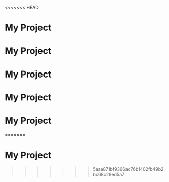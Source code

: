 <<<<<<< HEAD
# My Project
# My Project
# My Project
# My Project
# My Project
=======
# My Project
>>>>>>> 5aaa871bf9366ac76b1402fb49b2bc68c29ed5a7

